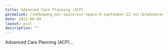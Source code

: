 ```yaml
---
title: Advanced Care Planning (ACP)
permalink: /sembawang-our-space/our-space-8-september-22-vol-6/advancedcareplanning/
date: 2022-09-09
layout: post
description: ""
---
```

Advanced Care Planning (ACP)... 